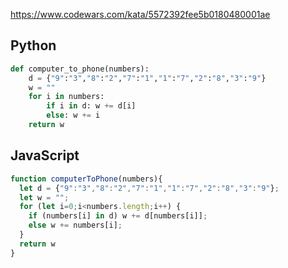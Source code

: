 https://www.codewars.com/kata/5572392fee5b0180480001ae

## Python
```python
def computer_to_phone(numbers):
    d = {"9":"3","8":"2","7":"1","1":"7","2":"8","3":"9"}
    w = ""
    for i in numbers:
        if i in d: w += d[i]
        else: w += i
    return w
```

## JavaScript
```js
function computerToPhone(numbers){
  let d = {"9":"3","8":"2","7":"1","1":"7","2":"8","3":"9"};
  let w = "";
  for (let i=0;i<numbers.length;i++) {
    if (numbers[i] in d) w += d[numbers[i]];
    else w += numbers[i];
  }
  return w
}
```